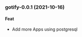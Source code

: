 
<a name="gotify-0.0.1"></a>
### gotify-0.0.1 (2021-10-16)

#### Feat

* Add more Apps using postgresql
